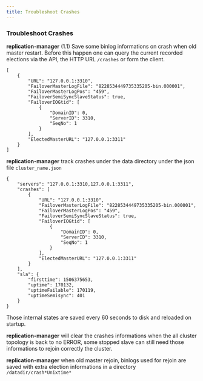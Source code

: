 ```yaml
---
title: Troubleshoot Crashes
---
```


### Troubleshoot Crashes

**replication-manager** (1.1) Save some binlog informations on crash when old master restart.
Before this happen one can query the current recorded elections via the API, the HTTP URL `/crashes` or form the client.
```
[
	{
		"URL": "127.0.0.1:3310",
		"FailoverMasterLogFile": "8228534449735335205-bin.000001",
		"FailoverMasterLogPos": "459",
		"FailoverSemiSyncSlaveStatus": true,
		"FailoverIOGtid": [
			{
				"DomainID": 0,
				"ServerID": 3310,
				"SeqNo": 1
			}
		],
		"ElectedMasterURL": "127.0.0.1:3311"
	}
]
```  

**replication-manager**  track  crashes under the data directory under the json file `cluster_name.json`

```
{
	"servers": "127.0.0.1:3310,127.0.0.1:3311",
	"crashes": [
		{
			"URL": "127.0.0.1:3310",
			"FailoverMasterLogFile": "8228534449735335205-bin.000001",
			"FailoverMasterLogPos": "459",
			"FailoverSemiSyncSlaveStatus": true,
			"FailoverIOGtid": [
				{
					"DomainID": 0,
					"ServerID": 3310,
					"SeqNo": 1
				}
			],
			"ElectedMasterURL": "127.0.0.1:3311"
		}
	],
	"sla": {
		"firsttime": 1506375653,
		"uptime": 170132,
		"uptimeFailable": 170119,
		"uptimeSemisync": 401
	}
}
```

Those internal states are saved every 60 seconds to disk and reloaded on startup.

**replication-manager** will clear the crashes informations when the all cluster topology is back to no ERROR, some stopped slave can still need those informations to rejoin correctly the cluster.  

**replication-manager** when old master rejoin,  binlogs used for rejoin are saved with extra election informations in a directory `/datadir/crash*Unixtime*`

